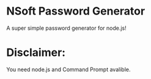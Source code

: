 # NSoft Password Generator
A super simple password generator for node.js! 
# Disclaimer: 
You need node.js and Command Prompt avalible.
